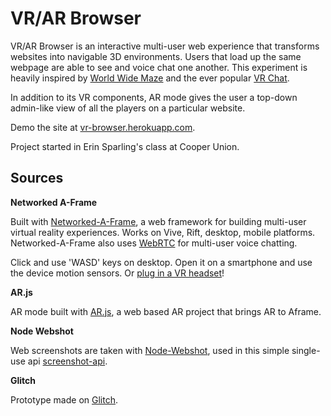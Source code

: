 # VR/AR Browser

VR/AR Browser is an interactive multi-user web experience that transforms websites into navigable 3D environments. Users that load up the same webpage are able to see and voice chat one another. This experiment is heavily inspired by [World Wide Maze](https://experiments.withgoogle.com/world-wide-maze) and the ever popular [VR Chat](https://vrchat.net/). 

In addition to its VR components, AR mode gives the user a top-down admin-like view of all the players on a particular website. 

Demo the site at [vr-browser.herokuapp.com](https://vr-browser.herokuapp.com/).

Project started in Erin Sparling's class at Cooper Union.

Sources
-------

**Networked A-Frame**

Built with [Networked-A-Frame](https://github.com/haydenjameslee/networked-aframe), a web framework for building multi-user virtual reality experiences. Works on Vive, Rift, desktop, mobile platforms.
Networked-A-Frame also uses [WebRTC](https://webrtc.org/) for multi-user voice chatting.

Click and use 'WASD' keys on desktop. Open it on a smartphone and use the device motion sensors. Or [plug in a VR headset](https://webvr.rocks)!


**AR.js**

AR mode built with [AR.js](https://github.com/jeromeetienne/AR.js), a web based AR project that brings AR to Aframe. 


**Node Webshot**

Web screenshots are taken with [Node-Webshot](https://github.com/brenden/node-webshot), used in this simple single-use api [screenshot-api](https://github.com/yeemachine/screenshot-api).

**Glitch**

Prototype made on [Glitch](https://glitch.com/edit/#!/vr-browser).